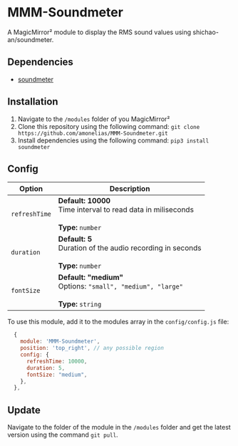 # MMM-Soundmeter
A MagicMirror² module to display the RMS sound values using shichao-an/soundmeter. 

## Dependencies

- [soundmeter](https://pypi.org/project/soundmeter/)

## Installation
1. Navigate to the `/modules` folder of you MagicMirror²
2. Clone this repository using the following command: `git clone https://github.com/amonelias/MMM-Soundmeter.git`
3. Install dependencies using the following command: `pip3 install soundmeter`

## Config
<table>
  <thead>
    <tr>
      <th>Option</th>
      <th>Description</th>
    </tr>
  </thead>
  <tbody>
    <tr>
      <td><code>refreshTime</code></td>
      <td><strong>Default: 10000</strong><br>Time interval to read data in miliseconds<br><br><strong>Type:</strong> <code>number</code></td>
    </tr>
    <tr>
      <td><code>duration</code></td>
      <td><strong>Default: 5</strong><br>Duration of the audio recording in seconds<br><br><strong>Type:</strong> <code>number</code></td>
    </tr>
    <tr>
      <td><code>fontSize</code></td>
      <td><strong>Default: "medium"</strong><br>Options: <code>"small", "medium", "large"</code><br><br><strong>Type:</strong> <code>string</code></td>
    </tr>
  </tbody>
</table>

To use this module, add it to the modules array in the `config/config.js` file:
```javascript
  {
    module: 'MMM-Soundmeter',
    position: 'top_right', // any possible region
    config: {
      refreshTime: 10000,
      duration: 5,
      fontSize: "medium",
    },
  },
```

## Update
Navigate to the folder of the module in the `/modules` folder and get the latest version using the command `git pull`.

